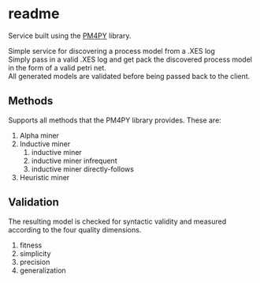 # readme
Service built using the [PM4PY](https://github.com/pm4py) library.  

Simple service for discovering a process model from a .XES log  
Simply pass in a valid .XES log and get pack the discovered process model in the form of a valid petri net.  
All generated models are validated before being passed back to the client.

## Methods
Supports all methods that the PM4PY library provides. These are:  
   1. Alpha miner      
   2. Inductive miner
      1. inductive miner
      2. inductive miner infrequent
      3. inductive miner directly-follows       
   3. Heuristic miner     


## Validation
The resulting model is checked for syntactic validity and measured according to the four quality dimensions.
1. fitness
2. simplicity
3. precision
4. generalization       